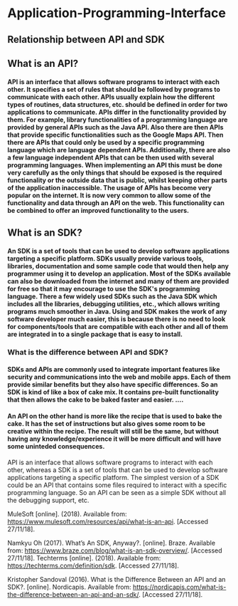 # Application-Programming-Interface

## Relationship between API and SDK

## What is an API?

#### API is an interface that allows software programs to interact with each other. It specifies a set of rules that should be followed by programs to communicate with each other. APIs usually explain how the different types of routines, data structures, etc. should be defined in order for two applications to communicate. APIs differ in the functionality provided by them. For example, library functionalities of a programming language are provided by general APIs such as the Java API. Also there are then APIs that provide specific functionalities such as the Google Maps API. Then there are APIs that could only be used by a specific programming language which are language dependent APIs. Additionally, there are also a few language independent APIs that can be then used with several programming languages. When implementing an API this must be done very carefully as the only things that should be exposed is the required functionality or the outside data that is public, whilst keeping other parts of the application inaccessible. The usage of APIs has become very popular on the internet. It is now very common to allow some of the functionality and data through an API on the web. This functionality can be combined to offer an improved functionality to the users.

## What is an SDK?

#### An SDK is a set of tools that can be used to develop software applications targeting a specific platform. SDKs usually provide various tools, libraries, documentation and some sample code that would then help any programmer using it to develop an application. Most of the SDKs available can also be downloaded from the internet and many of them are provided for free so that it may encourage to use the SDK's programming language. There a few widely used SDKs such as the Java SDK which includes all the libraries, debugging utilities, etc., which allows writing programs much smoother in Java. Using and SDK makes the work of any software developer much easier, this is because there is no need to look for components/tools that are compatible with each other and all of them are integrated in to a single package that is easy to install.


### What is the difference between API and SDK?

#### SDKs and APIs are commonly used to integrate important features like security and communications into the web and mobile apps. Each of them provide similar benefits but they also have specific differences. So an SDK is kind of like a box of cake mix. It contains pre-built functionality that then allows the cake to be baked faster and easier. ....

#### An APl on the other hand is more like the recipe that is used to bake the cake. It has the set of instructions but also gives some room to be creative within the recipe. The result will still be the same, but without having any knowledge/experience it will be more difficult and will have some uninteded consequences.

####

API is an interface that allows software programs to interact with each other, whereas a SDK is a set of tools that can be used to develop software applications targeting a specific platform. The simplest version of a SDK could be an API that contains some files required to interact with a specific programming language. So an API can be seen as a simple SDK without all the debugging support, etc.



MuleSoft [online]. (2018). Available from: <https://www.mulesoft.com/resources/api/what-is-an-api>. [Accessed 27/11/18].

Namkyu Oh (2017). What’s An SDK, Anyway?. [online]. Braze. Available from: <https://www.braze.com/blog/what-is-an-sdk-overview/>. [Accessed 27/11/18].
Techterms [online]. (2018). Available from: <https://techterms.com/definition/sdk>. [Accessed 27/11/18].

Kristopher Sandoval (2016). What is the Difference Between an API and an SDK?. [online]. Nordicapis. Available from: <https://nordicapis.com/what-is-the-difference-between-an-api-and-an-sdk/>. [Accessed 27/11/18].

